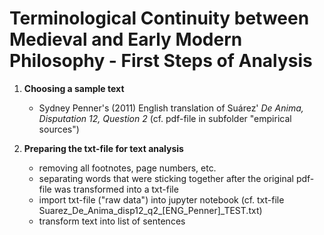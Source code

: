 # Terminological Continuity between Medieval and Early Modern Philosophy - First Steps of Analysis

1. **Choosing a sample text**

    * Sydney Penner's (2011) English translation of Suárez' *De Anima, Disputation 12, Question 2* (cf. pdf-file in subfolder "empirical sources")


2. **Preparing the txt-file for text analysis**

    * removing all footnotes, page numbers, etc.
    * separating words that were sticking together after the original pdf-file was transformed into a txt-file
    * import txt-file ("raw data") into jupyter notebook (cf. txt-file Suarez_De_Anima_disp12_q2_[ENG_Penner]_TEST.txt)
    * transform text into list of sentences
